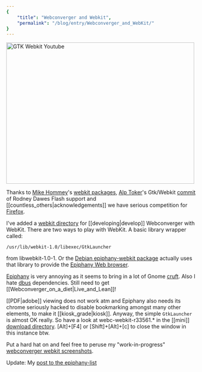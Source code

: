 ```yaml
---
{
    "title": "Webconverger and Webkit",
    "permalink": "/blog/entry/Webconverger_and_WebKit/"
}
---
```


<a href="http://www.flickr.com/photos/hendry/2608094293/" title="GTK Webkit Youtube by Kai Hendry, on Flickr"><img src="http://farm4.static.flickr.com/3128/2608094293_52e77d5997.jpg" width="500" height="375" alt="GTK Webkit Youtube" /></a>

Thanks to [Mike Hommey](http://glandium.org/)'s [webkit
packages](http://packages.qa.debian.org/w/webkit.html), [Alp
Toker](http://www.atoker.com/blog/)'s Gtk/Webkit
[commit](http://trac.webkit.org/changeset/32766) of Rodney Dawes Flash
support and [[countless_others|acknowledgements]] we have serious competition for [Firefox](http://getfirefox.com/).

I've added a [webkit
directory](http://git.debian.org/?p=debian-live/config-webc.git;a=tree;f=webkit)
for [[developing|develop]] Webconverger with WebKit. There are two ways to play
with WebKit. A basic library wrapper called:

	/usr/lib/webkit-1.0/libexec/GtkLauncher

from libwebkit-1.0-1. Or the [Debian epiphany-webkit package](http://packages.qa.debian.org/e/epiphany-browser.html) actually uses that library to provide the [Epiphany Web browser](http://www.gnome.org/projects/epiphany/).

<a href="http://en.wikipedia.org/wiki/Epiphany_(browser)">Epiphany</a> is very annoying as it seems to bring in a lot of Gnome [cruft](http://www.flickr.com/photos/hendry/2607825083/). Also I hate [dbus](http://www.flickr.com/photos/hendry/2607825079/) dependencies. Still need to get [[Webconverger_on_a_diet|Live_and_Lean]]!

[[PDF|adobe]] viewing does not work atm and Epiphany also needs its chrome seriously hacked to disable bookmarking amongst many other elements, to make it [[kiosk_grade|kiosk]]. Anyway, the simple `GtkLauncher` is almost OK really. So have a look at webc-webkit-r33561.* in the [[mini]] [download directory](http://download.webconverger.com/mini). [Alt]+[F4] or [Shift]+[Alt]+[c] to close the window in this instance btw.

Put a hard hat on and feel free to peruse my "work-in-progress" [webconverger webkit screenshots](http://www.flickr.com/search/?w=16105436%40N00&q=webconverger+webkit&m=tags).

Update: My [post to the epiphany-list](http://mail.gnome.org/archives/epiphany-list/2008-June/msg00028.html)
